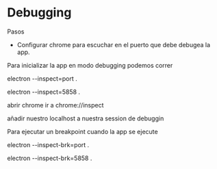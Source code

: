 # Debugging

Pasos

- Configurar chrome para escuchar en el puerto que debe debugea la app.

Para inicializar la app en modo debugging podemos correr

electron --inspect=port .

electron --inspect=5858 .

abrir chrome ir a chrome://inspect

añadir nuestro localhost a nuestra session de debuggin

Para ejecutar un breakpoint cuando la app se ejecute

electron --inspect-brk=port .

electron --inspect-brk=5858 .

